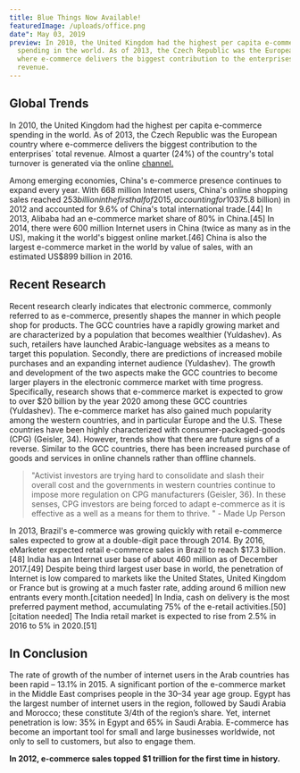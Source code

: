 ```yaml
---
title: Blue Things Now Available!
featuredImage: /uploads/office.png
date": May 03, 2019
preview: In 2010, the United Kingdom had the highest per capita e-commerce
  spending in the world. As of 2013, the Czech Republic was the European country
  where e-commerce delivers the biggest contribution to the enterprises´ total
  revenue.
---
```


## **Global Trends**

In 2010, the United Kingdom had the highest per capita e-commerce spending in the world. As of 2013, the Czech Republic was the European country where e-commerce delivers the biggest contribution to the enterprises´ total revenue. Almost a quarter (24%) of the country's total turnover is generated via the online [channel.](https://www.google.com)

Among emerging economies, China's e-commerce presence continues to expand every year. With 668 million Internet users, China's online shopping sales reached $253 billion in the first half of 2015, accounting for 10% of total Chinese consumer retail sales in that period.\[42] The Chinese retailers have been able to help consumers feel more comfortable shopping online.\[43] e-commerce transactions between China and other countries increased 32% to 2.3 trillion yuan ($375.8 billion) in 2012 and accounted for 9.6% of China's total international trade.\[44] In 2013, Alibaba had an e-commerce market share of 80% in China.\[45] In 2014, there were 600 million Internet users in China (twice as many as in the US), making it the world's biggest online market.\[46] China is also the largest e-commerce market in the world by value of sales, with an estimated US\$899 billion in 2016.

## **Recent Research**

Recent research clearly indicates that electronic commerce, commonly referred to as e-commerce, presently shapes the manner in which people shop for products. The GCC countries have a rapidly growing market and are characterized by a population that becomes wealthier (Yuldashev). As such, retailers have launched Arabic-language websites as a means to target this population. Secondly, there are predictions of increased mobile purchases and an expanding internet audience (Yuldashev). The growth and development of the two aspects make the GCC countries to become larger players in the electronic commerce market with time progress. Specifically, research shows that e-commerce market is expected to grow to over \$20 billion by the year 2020 among these GCC countries (Yuldashev). The e-commerce market has also gained much popularity among the western countries, and in particular Europe and the U.S. These countries have been highly characterized with consumer-packaged-goods (CPG) (Geisler, 34). However, trends show that there are future signs of a reverse. Similar to the GCC countries, there has been increased purchase of goods and services in online channels rather than offline channels.

> "Activist investors are trying hard to consolidate and slash their overall cost and the governments in western countries continue to impose more regulation on CPG manufacturers (Geisler, 36). In these senses, CPG investors are being forced to adapt e-commerce as it is effective as a well as a means for them to thrive.
> " - Made Up Person

In 2013, Brazil's e-commerce was growing quickly with retail e-commerce sales expected to grow at a double-digit pace through 2014. By 2016, eMarketer expected retail e-commerce sales in Brazil to reach \$17.3 billion.\[48] India has an Internet user base of about 460 million as of December 2017.\[49] Despite being third largest user base in world, the penetration of Internet is low compared to markets like the United States, United Kingdom or France but is growing at a much faster rate, adding around 6 million new entrants every month.\[citation needed] In India, cash on delivery is the most preferred payment method, accumulating 75% of the e-retail activities.\[50]\[citation needed] The India retail market is expected to rise from 2.5% in 2016 to 5% in 2020.\[51]

## **In Conclusion**

The rate of growth of the number of internet users in the Arab countries has been rapid – 13.1% in 2015. A significant portion of the e-commerce market in the Middle East comprises people in the 30–34 year age group. Egypt has the largest number of internet users in the region, followed by Saudi Arabia and Morocco; these constitute 3/4th of the region’s share. Yet, internet penetration is low: 35% in Egypt and 65% in Saudi Arabia. E-commerce has become an important tool for small and large businesses worldwide, not only to sell to customers, but also to engage them.

**In 2012, e-commerce sales topped \$1 trillion for the first time in history.**
